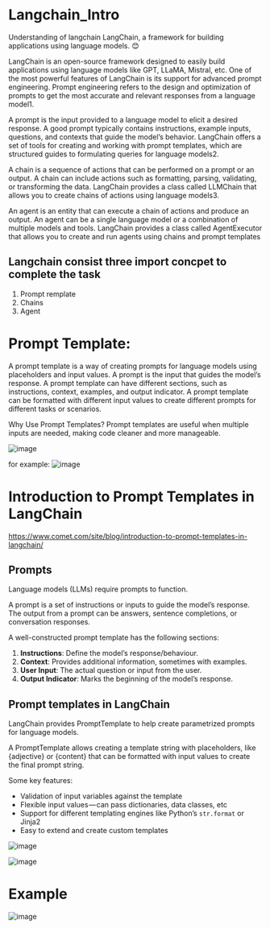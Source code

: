 # Langchain_Intro
Understanding of langchain
LangChain, a framework for building applications using language models. 😊

LangChain is an open-source framework designed to easily build applications using language models like GPT, LLaMA, Mistral, etc. One of the most powerful features of LangChain is its support for advanced prompt engineering. Prompt engineering refers to the design and optimization of prompts to get the most accurate and relevant responses from a language model1.

A prompt is the input provided to a language model to elicit a desired response. A good prompt typically contains instructions, example inputs, questions, and contexts that guide the model’s behavior. LangChain offers a set of tools for creating and working with prompt templates, which are structured guides to formulating queries for language models2.

A chain is a sequence of actions that can be performed on a prompt or an output. A chain can include actions such as formatting, parsing, validating, or transforming the data. LangChain provides a class called LLMChain that allows you to create chains of actions using language models3.

An agent is an entity that can execute a chain of actions and produce an output. An agent can be a single language model or a combination of multiple models and tools. LangChain provides a class called AgentExecutor that allows you to create and run agents using chains and prompt templates

## Langchain consist three import concpet to complete the task
1) Prompt remplate
2) Chains
3) Agent

# Prompt Template:
A prompt template is a way of creating prompts for language models using placeholders and input values. A prompt is the input that guides the model’s response. A prompt template can have different sections, such as instructions, context, examples, and output indicator. A prompt template can be formatted with different input values to create different prompts for different tasks or scenarios.

Why Use Prompt Templates? Prompt templates are useful when multiple inputs are needed, making code cleaner and more manageable.

![image](https://github.com/anithorat/Langchain_Intro/assets/101381417/fda21802-b5da-4847-aee0-1d18ad8ad817)


for example:
![image](https://github.com/anithorat/Langchain_Intro/assets/101381417/21b4351c-b1a4-4d9e-a761-ad65187c6ee0)

# ******Introduction to Prompt Templates in LangChain******

https://www.comet.com/site/blog/introduction-to-prompt-templates-in-langchain/


## Prompts
  Language models (LLMs) require prompts to function.




A prompt is a set of instructions or inputs to guide the model’s response. The output from a prompt can be answers, sentence completions, or conversation responses. 

A well-constructed prompt template has the following sections:
1) **Instructions**: Define the model’s response/behaviour.
2) **Context**: Provides additional information, sometimes with examples.
3) **User Input**: The actual question or input from the user.
4) **Output Indicator**: Marks the beginning of the model’s response.

## Prompt templates in LangChain
LangChain provides PromptTemplate to help create parametrized prompts for language models.

A PromptTemplate allows creating a template string with placeholders, like {adjective} or {content} that can be formatted with input values to create the final prompt string.

Some key features:

* Validation of input variables against the template
* Flexible input values — can pass dictionaries, data classes, etc
* Support for different templating engines like Python’s `str.format` or Jinja2
* Easy to extend and create custom templates

![image](https://github.com/anithorat/Langchain_Intro/assets/101381417/c25e3958-8736-4c06-9282-ab95814b9aea)

![image](https://github.com/anithorat/Langchain_Intro/assets/101381417/e658d67b-db60-4407-a1e4-aa6b0d071452)




# **Example**

![image](https://github.com/anithorat/Langchain_Intro/assets/101381417/8655547a-efd6-457e-b6cc-4d4585d98de6)
